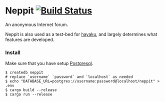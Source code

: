 # Neppit [![Build Status](https://travis-ci.org/nokaa/neppit.svg?branch=master)](https://travis-ci.org/nokaa/neppit)

An anonymous Internet forum.

Neppit is also used as a test-bed for [hayaku](https://github.com/nokaa/hayaku), and largely determines what features are developed.

### Install
Make sure that you have setup [Postgresql](https://wiki.archlinux.org/index.php/PostgreSQL).

```
$ createdb neppit
# replace `username` `password` and `localhost` as needed
$ echo "DATABASE_URL=postgres://username:password@localhost/neppit" > .env
$ cargo build --release
$ cargo run --release
```
